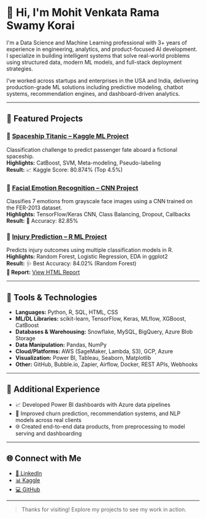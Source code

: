 # 👋 Hi, I'm Mohit Venkata Rama Swamy Korai

I'm a Data Science and Machine Learning professional with 3+ years of experience in engineering, analytics, and product-focused AI development. I specialize in building intelligent systems that solve real-world problems using structured data, modern ML models, and full-stack deployment strategies.

I’ve worked across startups and enterprises in the USA and India, delivering production-grade ML solutions including predictive modeling, chatbot systems, recommendation engines, and dashboard-driven analytics.

---

## 🚀 Featured Projects

### 🔹 [Spaceship Titanic – Kaggle ML Project](https://github.com/mohitkorai/spaceship-titanic-kaggle)  
Classification challenge to predict passenger fate aboard a fictional spaceship.  
**Highlights:** CatBoost, SVM, Meta-modeling, Pseudo-labeling  
**Result:** 📈 Kaggle Score: 80.874% (Top 4.5%)

### 🔹 [Facial Emotion Recognition – CNN Project](https://github.com/mohitkorai/facial-emotion-recognition-cnn)  
Classifies 7 emotions from grayscale face images using a CNN trained on the FER-2013 dataset.  
**Highlights:** TensorFlow/Keras CNN, Class Balancing, Dropout, Callbacks  
**Result:** 🎯 Accuracy: 82.85%

### 🔹 [Injury Prediction – R ML Project](https://github.com/mohitkorai/injury-prediction)  
Predicts injury outcomes using multiple classification models in R.  
**Highlights:** Random Forest, Logistic Regression, EDA in ggplot2  
**Result:** 🩺 Best Accuracy: 84.02% (Random Forest)  
**📄 Report:** [View HTML Report](https://mohitkorai.github.io/injury-prediction/)

---

## 🧰 Tools & Technologies

- **Languages:** Python, R, SQL, HTML, CSS  
- **ML/DL Libraries:** scikit-learn, TensorFlow, Keras, MLflow, XGBoost, CatBoost  
- **Databases & Warehousing:** Snowflake, MySQL, BigQuery, Azure Blob Storage  
- **Data Manipulation:** Pandas, NumPy  
- **Cloud/Platforms:** AWS (SageMaker, Lambda, S3), GCP, Azure  
- **Visualization:** Power BI, Tableau, Seaborn, Matplotlib  
- **Other:** GitHub, Bubble.io, Zapier, Airflow, Docker, REST APIs, Webhooks

---

## 📁 Additional Experience
 
- 📈 Developed Power BI dashboards with Azure data pipelines  
- 🧪 Improved churn prediction, recommendation systems, and NLP models across real clients  
- 🌐 Created end-to-end data products, from preprocessing to model serving and dashboarding

---

## 🌐 Connect with Me

- [📍 LinkedIn](https://www.linkedin.com/in/venkatasw/)
- [📊 Kaggle](https://www.kaggle.com/mohitkorai)
- [💻 GitHub](https://github.com/mohitkorai)

---

> Thanks for visiting! Explore my projects to see my work in action.
